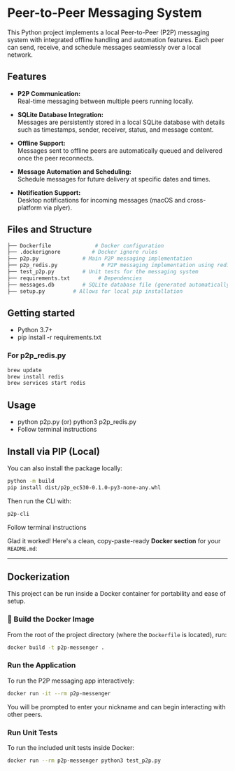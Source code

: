 # Peer-to-Peer Messaging System

This Python project implements a local Peer-to-Peer (P2P) messaging system with integrated offline handling and automation features. Each peer can send, receive, and schedule messages seamlessly over a local network.

## Features

- **P2P Communication:**  
  Real-time messaging between multiple peers running locally.

- **SQLite Database Integration:**  
  Messages are persistently stored in a local SQLite database with details such as timestamps, sender, receiver, status, and message content.

- **Offline Support:**  
  Messages sent to offline peers are automatically queued and delivered once the peer reconnects.

- **Message Automation and Scheduling:**  
  Schedule messages for future delivery at specific dates and times.

- **Notification Support:**  
  Desktop notifications for incoming messages (macOS and cross-platform via plyer).

## Files and Structure
```bash
├── Dockerfile              # Docker configuration
├── .dockerignore          # Docker ignore rules
├── p2p.py              # Main P2P messaging implementation
├── p2p_redis.py              # P2P messaging implementation using redis
├── test_p2p.py         # Unit tests for the messaging system
├── requirements.txt         # Dependencies
├── messages.db         # SQLite database file (generated automatically)
├── setup.py         # Allows for local pip installation
```
## Getting started

- Python 3.7+
- pip install -r requirements.txt

### For p2p_redis.py

```bash
brew update
brew install redis
brew services start redis
```

## Usage

 - python p2p.py (or) python3 p2p_redis.py
 - Follow terminal instructions

## Install via PIP (Local)

You can also install the package locally:

```bash
python -m build
pip install dist/p2p_ec530-0.1.0-py3-none-any.whl
```

Then run the CLI with:

```bash
p2p-cli
```
Follow terminal instructions

Glad it worked! Here's a clean, copy-paste-ready **Docker section** for your `README.md`:

---

## Dockerization

This project can be run inside a Docker container for portability and ease of setup.

### 🔧 Build the Docker Image

From the root of the project directory (where the `Dockerfile` is located), run:

```bash
docker build -t p2p-messenger .
```

### Run the Application

To run the P2P messaging app interactively:

```bash
docker run -it --rm p2p-messenger
```

You will be prompted to enter your nickname and can begin interacting with other peers.

### Run Unit Tests

To run the included unit tests inside Docker:

```bash
docker run --rm p2p-messenger python3 test_p2p.py
```





